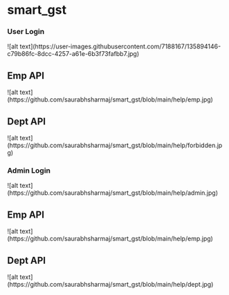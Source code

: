 # smart_gst

<h3>User Login</h3>
![alt text](https://user-images.githubusercontent.com/7188167/135894146-c79b86fc-8dcc-4257-a61e-6b3f73fafbb7.jpg)

<h2>Emp API</h2>
![alt text](https://github.com/saurabhsharmaj/smart_gst/blob/main/help/emp.jpg)
<h2>Dept API</h2>
![alt text](https://github.com/saurabhsharmaj/smart_gst/blob/main/help/forbidden.jpg)

<h3>Admin Login</h3>
![alt text](https://github.com/saurabhsharmaj/smart_gst/blob/main/help/admin.jpg)
<h2>Emp API</h2>
![alt text](https://github.com/saurabhsharmaj/smart_gst/blob/main/help/emp.jpg)
<h2>Dept API</h2>
![alt text](https://github.com/saurabhsharmaj/smart_gst/blob/main/help/dept.jpg)
